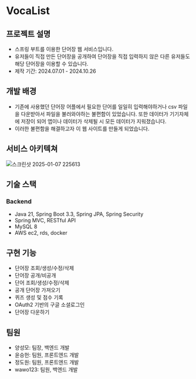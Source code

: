 # VocaList

## 프로젝트 설명
- 스프링 부트를 이용한 단어장 웹 서비스입니다.
- 유저들이 직접 만든 단어장을 공개하여 단어장을 직접 입력하지 않은 다른 유저들도 해당 단어장을 이용할 수 있습니다.
- 제작 기간: 2024.07.01 - 2024.10.26


## 개발 배경
- 기존에 사용했던 단어장 어플에서 필요한 단어를 일일히 입력해야하거나 csv 파일을 다운받아서 파일을 불러와야하는 불편함이 있었습니다.
  또한 데이터가 기기자체에 저장이 되어 앱이나 데이터가 삭제될 시 모든 데이터가 지워졌습니다.
- 이러한 불편함을 해결하고자 이 웹 사이트를 만들게 되었습니다.

## 서비스 아키텍쳐
![스크린샷 2025-01-07 225613](https://github.com/user-attachments/assets/b81758f5-d796-4a0c-833d-44b803e2ea6a)


## 기술 스택
  ### Backend 
  - Java 21, Spring Boot 3.3, Spring JPA, Spring Security
  - Spring MVC, RESTful API
  - MySQL 8
  - AWS ec2, rds, docker
  
## 구현 기능
- 단어장 조회/생성/수정/삭제
- 단어장 공개/비공개
- 단어 조회/생성/수정/삭제
- 공개 단어장 가져오기
- 퀴즈 생성 및 점수 기록
- OAuth2 기반의 구글 소셜로그인
- 단어장 다운하기

## 팀원
- 양성모: 팀장, 백엔드 개발
- 윤승헌: 팀원, 프론트엔드 개발
- 정도원: 팀원, 프론트엔드 개발
- wawo123: 팀원, 백엔드 개발
